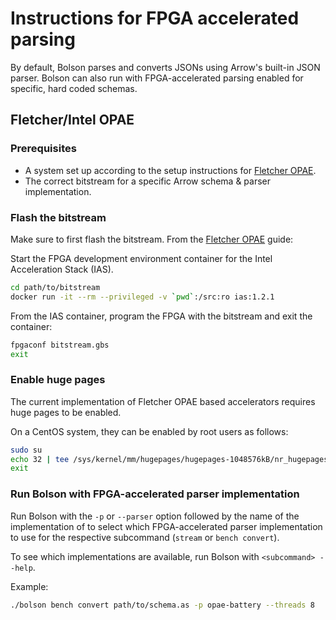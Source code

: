 # Instructions for FPGA accelerated parsing

By default, Bolson parses and converts JSONs using Arrow's built-in JSON parser.
Bolson can also run with FPGA-accelerated parsing enabled for specific, hard
coded schemas.

## Fletcher/Intel OPAE

### Prerequisites

* A system set up according to the setup instructions for [Fletcher OPAE].
* The correct bitstream for a specific Arrow schema & parser implementation.

### Flash the bitstream

Make sure to first flash the bitstream. From the [Fletcher OPAE] guide:

Start the FPGA development environment container for the Intel Acceleration
Stack (IAS).

```bash
cd path/to/bitstream
docker run -it --rm --privileged -v `pwd`:/src:ro ias:1.2.1
```

From the IAS container, program the FPGA with the bitstream and exit the
container:

```bash
fpgaconf bitstream.gbs
exit
```

### Enable huge pages

The current implementation of Fletcher OPAE based accelerators requires huge
pages to be enabled.

On a CentOS system, they can be enabled by root users as follows:

```bash
sudo su
echo 32 | tee /sys/kernel/mm/hugepages/hugepages-1048576kB/nr_hugepages
exit
```

### Run Bolson with FPGA-accelerated parser implementation

Run Bolson with the `-p` or `--parser` option followed by the name of the
implementation of to select which FPGA-accelerated parser implementation to use
for the respective subcommand (`stream` or `bench convert`).

To see which implementations are available, run Bolson
with `<subcommand> --help`.

Example:

```bash
./bolson bench convert path/to/schema.as -p opae-battery --threads 8
```

[Fletcher OPAE]: https://teratide.github.io/fletcher-opae